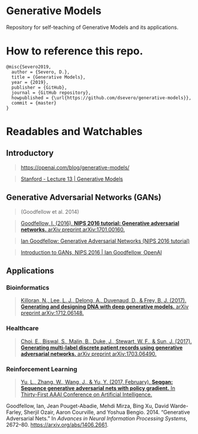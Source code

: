 # Generative Models

Repository for self-teaching of Generative Models and its applications.
<!--ts-->

<!--te-->

# How to reference this repo.

    @misc{Severo2019,
      author = {Severo, D.},
      title = {Generative Models},
      year = {2019},
      publisher = {GitHub},
      journal = {GitHub repository},
      howpublished = {\url{https://github.com/dsevero/generative-models}},
      commit = {master}
    }

# Readables and Watchables

## Introductory

> https://openai.com/blog/generative-models/

> [Stanford - Lecture 13 | Generative
> Models](https://www.youtube.com/watch?v=5WoItGTWV54)

## Generative Adversarial Networks (GANs)

> (Goodfellow et al. 2014)

> [Goodfellow, I. (2016). **NIPS 2016 tutorial: Generative adversarial
> networks.** arXiv preprint
> arXiv:1701.00160.](https://arxiv.org/abs/1701.00160)

> [Ian Goodfellow: Generative Adversarial Networks (NIPS 2016
> tutorial)](https://www.youtube.com/watch?v=HGYYEUSm-0Q)

> [Introduction to GANs, NIPS 2016 | Ian Goodfellow,
> OpenAI](https://www.youtube.com/watch?v=9JpdAg6uMXs)

## Applications

### Bioinformatics

> [Killoran, N., Lee, L. J., Delong, A., Duvenaud, D., & Frey, B. J.
> (2017). **Generating and designing DNA with deep generative models.**
> arXiv preprint arXiv:1712.06148.](https://arxiv.org/abs/1712.06148)

### Healthcare

> [Choi, E., Biswal, S., Malin, B., Duke, J., Stewart, W. F., & Sun, J.
> (2017). **Generating multi-label discrete patient records using
> generative adversarial networks.** arXiv preprint
> arXiv:1703.06490.](https://arxiv.org/pdf/1703.06490.pdf)

### Reinforcement Learning

> [Yu, L., Zhang, W., Wang, J., & Yu, Y. (2017, February). **Seqgan:
> Sequence generative adversarial nets with policy gradient.** In
> Thirty-First AAAI Conference on Artificial
> Intelligence.](https://arxiv.org/abs/1609.05473)

<div id="refs" class="references">

<div id="ref-goodfellow2014generative">

Goodfellow, Ian, Jean Pouget-Abadie, Mehdi Mirza, Bing Xu, David
Warde-Farley, Sherjil Ozair, Aaron Courville, and Yoshua Bengio. 2014.
“Generative Adversarial Nets.” In *Advances in Neural Information
Processing Systems*, 2672–80. <https://arxiv.org/abs/1406.2661>.

</div>

</div>
